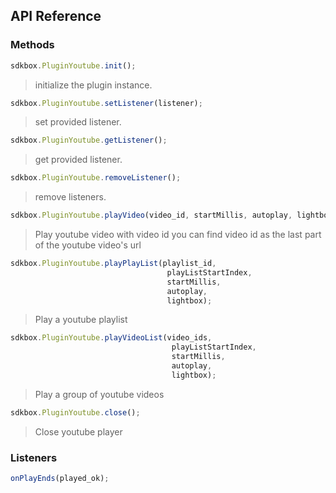 ## API Reference

### Methods
```javascript
sdkbox.PluginYoutube.init();
```
> initialize the plugin instance.

```javascript
sdkbox.PluginYoutube.setListener(listener);
```
> set provided listener.

```javascript
sdkbox.PluginYoutube.getListener();
```
> get provided listener.

```javascript
sdkbox.PluginYoutube.removeListener();
```
> remove listeners.

```javascript
sdkbox.PluginYoutube.playVideo(video_id, startMillis, autoplay, lightbox);
```
> Play youtube video with video id
you can find video id as the last part of the youtube video's url

```javascript
sdkbox.PluginYoutube.playPlayList(playlist_id,
                                   playListStartIndex,
                                   startMillis,
                                   autoplay,
                                   lightbox);
```
> Play a youtube playlist

```javascript
sdkbox.PluginYoutube.playVideoList(video_ids,
                                    playListStartIndex,
                                    startMillis,
                                    autoplay,
                                    lightbox);
```
> Play a group of youtube videos

```javascript
sdkbox.PluginYoutube.close();
```
> Close youtube player


### Listeners
```javascript
onPlayEnds(played_ok);
```


